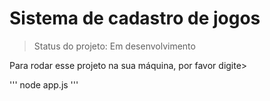 # Sistema de cadastro de jogos # 

> Status do projeto: Em desenvolvimento

Para rodar esse projeto na sua máquina, por favor digite> 

'''
node app.js
'''
